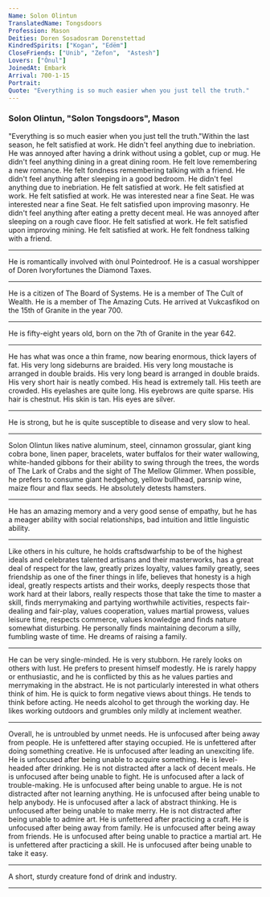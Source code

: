 ```yaml
---
Name: Solon Olintun
TranslatedName: Tongsdoors
Profession: Mason
Deities: Doren Sosadosram Dorenstettad
KindredSpirits: ["Kogan", "Edëm"]
CloseFriends: ["Unib", "Zefon",  "Astesh"]
Lovers: ["Ònul"]
JoinedAt: Embark
Arrival: 700-1-15
Portrait:
Quote: "Everything is so much easier when you just tell the truth."
---
```


### Solon Olintun, "Solon Tongsdoors", Mason


"Everything is so much easier when you just tell the truth."Within the last season, he felt satisfied at work.  He didn't feel anything due to inebriation.  He was annoyed  after having a drink without using a goblet, cup or mug.  He didn't feel anything dining in a great dining room.  He felt love remembering  a new romance.  He felt fondness  remembering  talking with a friend.  He didn't feel anything after sleeping in a good bedroom.  He didn't feel anything due to inebriation.  He felt satisfied at work.  He felt  satisfied at work.  He felt satisfied at work.  He was interested near a fine Seat.  He was interested near a fine Seat.  He felt satisfied upon improving  masonry.  He didn't feel anything after eating a pretty decent meal.  He was annoyed after sleeping on a rough cave floor.  He felt satisfied at work.  He felt satisfied upon  improving mining.  He felt satisfied at work.  He felt fondness talking with a friend.  
***

He is romantically involved with ònul Pointedroof.  He is a casual worshipper of Doren Ivoryfortunes the Diamond  Taxes.  
***

He is a citizen of The Board of Systems.  He is a member of The Cult of Wealth.  He is a member of The Amazing Cuts.  He arrived at Vukcasfikod on the 15th of Granite in the year 700.  
***

He is fifty-eight years old,  born on the 7th of Granite in the year 642.  
***

He has what was once a thin frame, now bearing enormous, thick layers of fat.  His very long sideburns are braided.  His very long moustache is arranged in double braids.  His very long beard  is arranged in double braids.  His very short hair is neatly combed.  His head is extremely tall.  His teeth are crowded.  His eyelashes are quite long.  His eyebrows are quite sparse.  His hair is chestnut.  His skin is tan.  His eyes are silver.   
***

He is strong, but he is quite susceptible to disease and very slow to heal.  
***

Solon Olintun likes native aluminum, steel, cinnamon grossular, giant king cobra bone, linen paper, bracelets, water buffalos for their  water wallowing, white-handed gibbons for their ability to swing through the trees, the words of The Lark of Crabs and the sight of The Mellow Glimmer.  When possible, he prefers to consume giant hedgehog, yellow bullhead, parsnip wine, maize flour  and flax seeds.  He absolutely detests hamsters.  
***

He has an amazing memory and a very good sense of empathy, but he has a meager ability with social relationships, bad intuition and little linguistic ability.  
***

Like  others in his culture, he holds craftsdwarfship to be of the highest ideals and celebrates talented artisans and their masterworks, has a great deal of respect for the law, greatly prizes loyalty, values family greatly, sees friendship as one of the  finer things in life, believes that honesty is a high ideal, greatly respects artists and their works, deeply respects those that work hard at their labors, really respects those that take the time to master a skill, finds merrymaking and partying  worthwhile activities, respects fair-dealing and fair-play, values cooperation, values martial prowess, values leisure time, respects commerce, values knowledge and finds nature somewhat disturbing.  He personally finds maintaining decorum  a silly, fumbling waste of time.  He dreams of raising a family.  
***

He can be very single-minded.  He is very stubborn.  He rarely looks on others with lust.  He prefers to present himself modestly.  He is rarely happy or  enthusiastic, and he is conflicted by this as he values parties and merrymaking in the abstract.  He is not particularly interested in what others think of him.  He is quick to form negative views about things.  He tends to think before acting.  He  needs alcohol to get through the working day.  He likes working outdoors and grumbles only mildly at inclement weather.  
***

Overall, he is untroubled by unmet needs.  He is unfocused after being away from people.  He is  unfettered after staying occupied.  He is unfettered after doing something creative.  He is unfocused after leading an unexciting life.  He is unfocused after being unable to acquire something.  He is level-headed  after drinking.  He is not distracted after a lack of decent meals.  He is unfocused after being unable to fight.  He is unfocused after a lack of trouble-making.  He is unfocused after being unable to argue.   He is not distracted after not learning anything.  He is unfocused after being unable to help anybody.  He is unfocused after a lack of abstract thinking.  He is unfocused after being unable to make merry.   He is not distracted after being unable to admire art.  He is unfettered after practicing a craft.  He is unfocused after being away from family.  He is unfocused after being away from friends.  He is  unfocused after being unable to practice a martial art.  He is unfettered after practicing a skill.  He is unfocused after being unable to take it easy.  
***

A short, sturdy creature fond of drink and industry. 
***